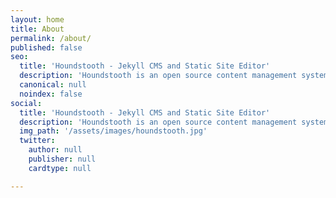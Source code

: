 ```yaml
---
layout: home
title: About
permalink: /about/
published: false
seo:
  title: 'Houndstooth - Jekyll CMS and Static Site Editor'
  description: 'Houndstooth is an open source content management system. Houndstooth gives content editors a simple interface to publish changes to static sites hosted on Github.'
  canonical: null
  noindex: false
social:
  title: 'Houndstooth - Jekyll CMS and Static Site Editor'
  description: 'Houndstooth is an open source content management system. Houndstooth gives content editors a simple interface to publish changes to static sites hosted on Github.'
  img_path: '/assets/images/houndstooth.jpg'
  twitter:
    author: null
    publisher: null
    cardtype: null

---
```

